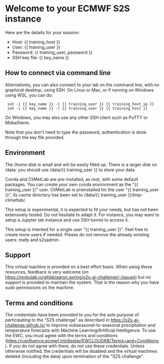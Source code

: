 # Welcome to your ECMWF S2S instance

Here are the details for your session:

* Host: {{ training_host }}
* User: {{ training_user }}
* Password: {{ training_user_password }}
* SSH key file: {{ key_name }}

## How to connect via command line

Alternatively, you can also connect to your lab on the command line, with no graphical desktop, using SSH.
On Linux or Mac, or if running on Windows using WSL, you can do:

     ssh -i {{ key_name }} -l {{ training_user }} {{ training_host_ip }}
     ssh -i {{ key_name }} -l {{ training_user }} {{ training_host }}

On Windows, you may also use any other SSH client such as PuTTY or MobaXterm.

Note that you don't need to type the password, authentication is done through the key file provided.

## Environment

The /home disk is small and will be easily filled up.
There is a larger disk on /data: you should use /data/{{ training_user }} to store your data.

Conda and CliMetLab are pre-installed, as root, with some default packages.
You can create your own conda environment as the "{{ training_user }}" user.
CliMetLab is preinstalled for the user "{{ training_user }}", its cache directory has been set to /data/{{ training_user }}/tmp-climetlab/.

This setup is experimental, it is expected to fit your needs, but has not been extensively tested. Do not hesitate to adapt it.
For instance, you may want to setup a Jupyter lab instance and use SSH tunnel to access it.

This setup is intented for a single user "{{ training_user }}". Feel free to create more users if needed. Please do not remove the already existing users: mafp and s2sadmin.

## Support

This virtual machine is provided on a best effort basis.
When using these resources, feedback is very welcome (on https://renkulab.io/gitlab/aaron.spring/s2s-ai-challenge/-/issues) but no support is provided to maintain the system.
That is the reason why you have sudo permissions on the machine.

## Terms and conditions

The credentials have been provided to you for the sole purpose of participating to the "S2S challenge" as described in https://s2s-ai-challenge.github.io/ to improve subseasonal-to-seasonal precipitation and temperature forecasts with Machine Learning/Artificial Intelligence.
To use the EWC, you must agree with the terms and conditions (https://confluence.ecmwf.int/display/EWCLOUDKB/Terms+and+Conditions). If you do not agree with them, do not use these credentials.
Unless otherwise notified, the credentials will be disabled and the virtual machines deleted (including the data) upon termination of the "S2S challenge".
